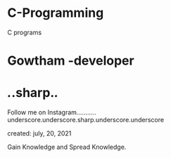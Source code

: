 # C-Programming
C programs
# Gowtham -developer

# _._.sharp._._  

Follow me on Instagram...........
underscore.underscore.sharp.underscore.underscore

created: july, 20, 2021

Gain Knowledge and Spread Knowledge.

